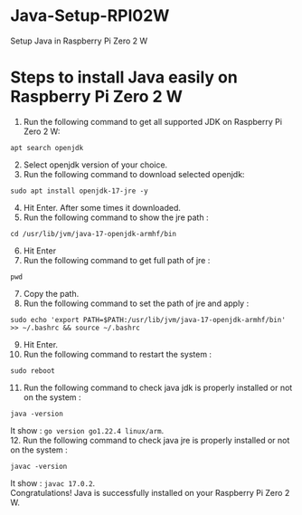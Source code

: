 # Java-Setup-RPI02W
Setup Java in Raspberry Pi Zero 2 W

# Steps to install Java easily on Raspberry Pi Zero 2 W
1. Run the following command to get all supported JDK on Raspberry Pi Zero 2 W:<br>
```
apt search openjdk
```
2. Select openjdk version of your choice.
3. Run the following command to download selected openjdk:<br>
```
sudo apt install openjdk-17-jre -y
```
4. Hit Enter.
After some times it downloaded.
5. Run the following command to show the jre path :
```
cd /usr/lib/jvm/java-17-openjdk-armhf/bin
```
6. Hit Enter
7. Run the following command to get full path of jre :
```
pwd
```
7. Copy the path.
8. Run the following command to set the path of jre and apply :
```
sudo echo 'export PATH=$PATH:/usr/lib/jvm/java-17-openjdk-armhf/bin' >> ~/.bashrc && source ~/.bashrc
```
9. Hit Enter.
10. Run the following command to restart the system :
```
sudo reboot
```
11. Run the following command to check java jdk is properly installed or not on the system :
```
java -version
```
It show : `go version go1.22.4 linux/arm`.<br>
12. Run the following command to check java jre is properly installed or not on the system :
```
javac -version
```
It show : `javac 17.0.2`.<br>
Congratulations! Java is successfully installed on your Raspberry Pi Zero 2 W.
